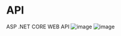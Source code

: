 # API
ASP .NET CORE WEB API
![image](https://github.com/safiyekaytan/API/assets/95499415/57d00f09-b50b-4f24-8a91-6639deb9f2df)
![image](https://github.com/safiyekaytan/API/assets/95499415/a18d1512-16b4-4660-a0e8-7eea9442cf3c)
